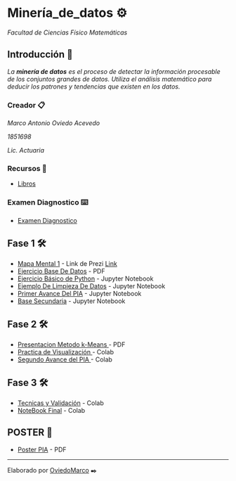 # Minería_de_datos ⚙️

_Facultad de Ciencias Físico Matemáticas_

## Introducción 🚀

_La **minería de datos** es el proceso de detectar la información procesable de los conjuntos grandes de datos. Utiliza el análisis matemático para deducir los patrones y tendencias que existen en los datos._

### Creador 📋

_Marco Antonio Oviedo Acevedo_ 

_1851698_ 

_Lic. Actuaria_ 

### Recursos 📖

* [Libros](https://github.com/mayraberrones94/Ciencia_de_Datos/tree/master/Mineria-datos/Libros) 

### Examen Diagnostico ⌨️

* [Examen Diagnostico](https://github.com/OviedoMarco/Mineria_de_datos/blob/main/Examen_1851698.pdf)

## Fase 1 🛠️

* [Mapa Mental 1](https://github.com/OviedoMarco/Mineria_de_datos/blob/main/MapaMental_1_1851698.pdf) - Link de Prezi [Link](https://prezi.com/i/0x2ao-4xy2s1/)
* [Ejercicio Base De Datos](https://github.com/OviedoMarco/Mineria_de_datos/blob/main/Equipo_9-Ejercicio%20base%20de%20datos.pptx.pdf) - PDF
* [Ejercicio Básico de Python](https://github.com/OviedoMarco/Mineria_de_datos/blob/main/Ej_Python_1851698.ipynb) - Jupyter Notebook
* [Ejemplo De Limpieza De Datos](https://github.com/OviedoMarco/Mineria_de_datos/blob/Proyectos/Ej_Limpieza_Equipo09%20.ipynb) - Jupyter Notebook
* [Primer Avance Del PIA](https://github.com/OviedoMarco/Mineria_de_datos/blob/Proyectos/Avance1_PIA_Equipo09.ipynb) - Jupyter Notebook
* [Base Secundaria](https://github.com/OviedoMarco/Mineria_de_datos/blob/Proyectos/Base_Secundaria.ipynb) - Jupyter Notebook


## Fase 2 🛠️
* [Presentacion Metodo k-Means ](https://github.com/OviedoMarco/Mineria_de_datos/blob/Proyectos/Presentacion_k-Means_Equipo09.pptx.pdf) - PDF
* [Practica de Visualización ](https://github.com/OviedoMarco/Mineria_de_datos/blob/DataSets/Visualizacion_Equipo09.ipynb) - Colab
* [Segundo Avance del PIA ](https://github.com/OviedoMarco/Mineria_de_datos/blob/DataSets/AvancePIA_II_Grupo002_Equipo09.ipynb) - Colab


## Fase 3 🛠️
* [Tecnicas y Validación](https://github.com/OviedoMarco/Mineria_de_datos/blob/DataSets/Tecnicas_PIA_II_Grupo002_Equipo09.ipynb) - Colab
* [NoteBook Final](https://github.com/OviedoMarco/Mineria_de_datos/blob/DataSets/NoteBook_Grupo002_Equipo09.ipynb) - Colab

## POSTER 🧾
* [Poster PIA](https://github.com/OviedoMarco/Mineria_de_datos/blob/DataSets/POSTER%20PIA.pdf) - PDF

---
Elaborado por [OviedoMarco](https://github.com/OviedoMarco) ✒️
